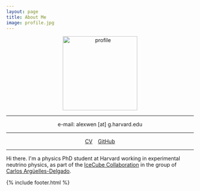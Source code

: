 ```yaml
---
layout: page
title: About Me
image: profile.jpg
---
```


<p style="text-align:center"><img src="{{ site.github.url }}/assets/img/profile.jpg" alt="profile" width="200"/></p>

---

<p style="text-align:center">e-mail: alexwen [at] g.harvard.edu </p>

---

<p style="text-align:center"><a href="/assets/files/CV_Alex_Wen.pdf" target="_blank">CV</a> &ensp; <a href="https://github.com/alexwenym" target="_blank">GitHub</a> </p>

---

Hi there. I'm a physics PhD student at Harvard working in experimental neutrino physics, as part of the <a href="https://icecube.wisc.edu" target="_blank">IceCube Collaboration</a> in the group of <a href="https://www.physics.harvard.edu/people/facpages/carlos-argüelles" target="_blank">Carlos Argüelles-Delgado</a>. 

{% include footer.html %}
